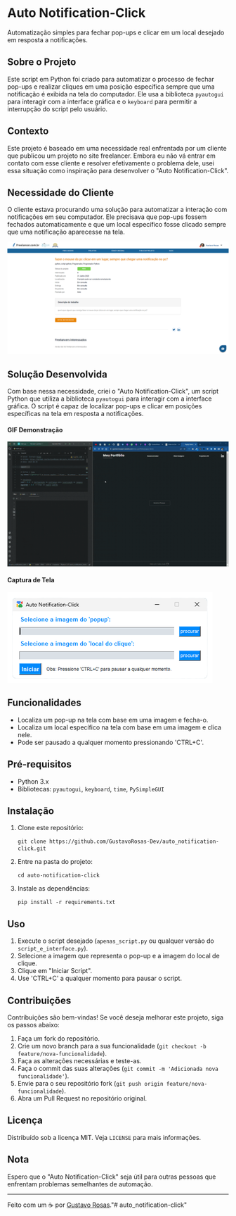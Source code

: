 # Auto Notification-Click
Automatização simples para fechar pop-ups e clicar em um local desejado em resposta a notificações.

## Sobre o Projeto

Este script em Python foi criado para automatizar o processo de fechar pop-ups e realizar cliques em uma posição específica sempre que uma notificação é exibida na tela do computador. Ele usa a biblioteca `pyautogui` para interagir com a interface gráfica e o `keyboard` para permitir a interrupção do script pelo usuário.

## Contexto

Este projeto é baseado em uma necessidade real enfrentada por um cliente que publicou um projeto no site freelancer. Embora eu não vá entrar em contato com esse cliente e resolver efetivamente o problema dele, usei essa situação como inspiração para desenvolver o "Auto Notification-Click".

## Necessidade do Cliente

O cliente estava procurando uma solução para automatizar a interação com notificações em seu computador. Ele precisava que pop-ups fossem fechados automaticamente e que um local específico fosse clicado sempre que uma notificação aparecesse na tela.

![Captura de Tela do Problema](images/projeto/solicitacao_do_cliente.png)

## Solução Desenvolvida

Com base nessa necessidade, criei o "Auto Notification-Click", um script Python que utiliza a biblioteca `pyautogui` para interagir com a interface gráfica. O script é capaz de localizar pop-ups e clicar em posições específicas na tela em resposta a notificações.

#### GIF Demonstração
![Captura de Tela da Solução](images/projeto/DemoGIF.gif) 

#### Captura de Tela
![Captura de Tela da Solução](images/projeto/ScreenshotDoSoftware.png) 

## Funcionalidades

- Localiza um pop-up na tela com base em uma imagem e fecha-o.
- Localiza um local específico na tela com base em uma imagem e clica nele.
- Pode ser pausado a qualquer momento pressionando 'CTRL+C'.

## Pré-requisitos

- Python 3.x
- Bibliotecas: `pyautogui`, `keyboard`, `time`, `PySimpleGUI`

## Instalação

1. Clone este repositório:

   ```
   git clone https://github.com/GustavoRosas-Dev/auto_notification-click.git
   ```

2. Entre na pasta do projeto:

   ```
   cd auto-notification-click
   ```

3. Instale as dependências:

   ```
   pip install -r requirements.txt
   ```

## Uso

1. Execute o script desejado (`apenas_script.py` ou qualquer versão do `script_e_interface.py`).
2. Selecione a imagem que representa o pop-up e a imagem do local de clique.
3. Clique em "Iniciar Script".
4. Use 'CTRL+C' a qualquer momento para pausar o script.

## Contribuições

Contribuições são bem-vindas! Se você deseja melhorar este projeto, siga os passos abaixo:

1. Faça um fork do repositório.
2. Crie um novo branch para a sua funcionalidade (`git checkout -b feature/nova-funcionalidade`).
3. Faça as alterações necessárias e teste-as.
4. Faça o commit das suas alterações (`git commit -m 'Adicionada nova funcionalidade'`).
5. Envie para o seu repositório fork (`git push origin feature/nova-funcionalidade`).
6. Abra um Pull Request no repositório original.

## Licença

Distribuído sob a licença MIT. Veja `LICENSE` para mais informações.

## Nota
Espero que o "Auto Notification-Click" seja útil para outras pessoas que enfrentam problemas semelhantes de automação.

---

Feito com um ☕ por [Gustavo Rosas](https://github.com/GustavoRosas-Dev)."# auto_notification-click" 
